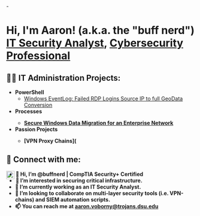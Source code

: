 -<h1>Hi, I'm Aaron! (a.k.a. the "buff nerd") <br/><a href="https://github.com/buffnerd">IT Security Analyst</a>, <a href="https://www.linkedin.com/in/thevoborny/">Cybersecurity Professional</a>

<h2>👨‍💻 IT Administration Projects:</h2>

- <b>PowerShell</b>
  - [Windows EventLog: Failed RDP Logins Source IP to full GeoData Conversion](https://github.com/buffnerd/Sentinel-Lab)
- <b>Processes<b>
  - [Secure Windows Data Migration for an Enterprise Network](https://github.com/buffnerd/Secure-Windows-Data-Migration)
- <b>Passion Projects<b>
  - [VPN Proxy Chains](

<h2> 🤳 Connect with me:</h2>

[<img align="left" alt="AaronVoborny | LinkedIn" width="22px" src="https://cdn.jsdelivr.net/npm/simple-icons@v3/icons/linkedin.svg" />][linkedin]

[linkedin]: https://linkedin.com/in/thevoborny



- 👋 Hi, I’m @buffnerd | CompTIA Security+ Certified
- 👀     I’m interested in securing critical infrastructure. 
- 🌱     I’m currently working as an IT Security Analyst.
- 💞️     I’m looking to collaborate on multi-layer security tools (i.e. VPN-chains) and SIEM automation scripts.
- 📫     You can reach me at aaron.voborny@trojans.dsu.edu

<!---
buffnerd/buffnerd is a ✨ special ✨ repository because its `README.md` (this file) appears on your GitHub profile.
You can click the Preview link to take a look at your changes.
--->
